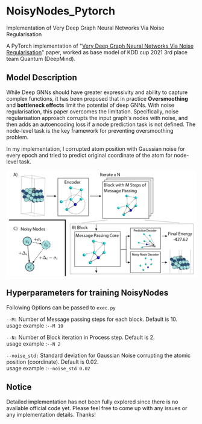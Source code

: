 # NoisyNodes_Pytorch
Implementation of Very Deep Graph Neural Networks Via Noise Regularisation

A PyTorch implementation of "<a href="https://arxiv.org/abs/2106.07971">Very Deep Graph Neural Networks Via Noise Regularisation</a>" paper, worked as base model of KDD cup 2021 3rd place team Quantum (DeepMind).


## Model Description
While Deep GNNs should have greater expressivity and ability to capture complex functions, it has been proposed that in practice **Oversmoothing** and **bottleneck effects** limit the potential of deep GNNs. With noise regularisation, this paper overcomes the limitation. Specifically, noise regularisation approach corrupts the input graph's nodes with noise, and then adds an autoencoding loss if a node prediction task is not defined. The node-level task is the key framework for preventing oversmoothing problem.  


In my implementation, I corrupted atom position with Gaussian noise for every epoch and tried to predict original coordinate of the atom for node-level task.

<img src="img/image.png" width="700px"></img>


## Hyperparameters for training NoisyNodes
Following Options can be passed to `exec.py`  


`--M:`
Number of Message passing steps for each block. Default is 10.  
usage example :`--M 10`  


`--N:`
Number of Block iteration in Process step. Default is 2.  
usage example :`--N 2`  


`--noise_std:`
Standard deviation for Gaussian Noise corrupting the atomic position (coordinate). Default is 0.02.  
usage example :`--noise_std 0.02`



## Notice
Detailed implementation has not been fully explored since there is no available official code yet. Please feel free to come up with any issues or any implementation details. Thanks! 